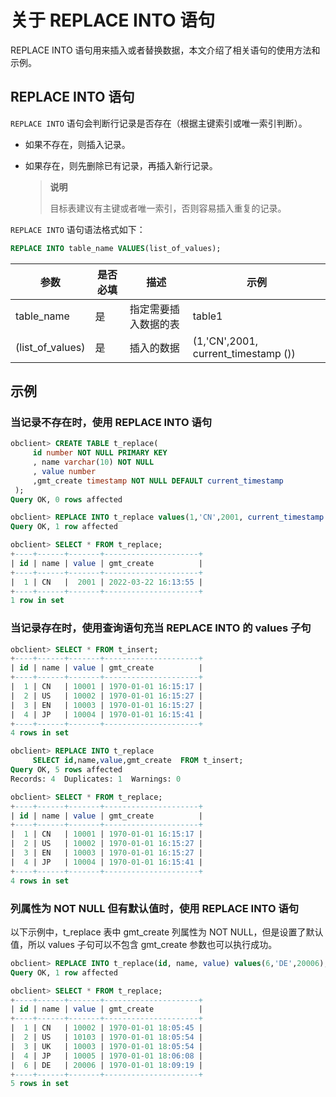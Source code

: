 # 关于 REPLACE INTO 语句

REPLACE INTO 语句用来插入或者替换数据，本文介绍了相关语句的使用方法和示例。

## REPLACE INTO 语句

`REPLACE INTO` 语句会判断行记录是否存在（根据主键索引或唯一索引判断）。

* 如果不存在，则插入记录。

* 如果存在，则先删除已有记录，再插入新行记录。

  >**说明**
  >
  >目标表建议有主键或者唯一索引，否则容易插入重复的记录。
  
`REPLACE INTO` 语句语法格式如下：

```sql
REPLACE INTO table_name VALUES(list_of_values);
```

|        参数        | 是否必填 |     描述     |                 示例                  |
|------------------|------|------------|-------------------------------------|
| table_name       | 是    | 指定需要插入数据的表 | table1                              |
| (list_of_values) | 是    | 插入的数据      | (1,'CN',2001, current_timestamp ()) |

## 示例

### 当记录不存在时，使用 REPLACE INTO 语句

```sql
obclient> CREATE TABLE t_replace(
     id number NOT NULL PRIMARY KEY
     , name varchar(10) NOT NULL
     , value number
     ,gmt_create timestamp NOT NULL DEFAULT current_timestamp
 );
Query OK, 0 rows affected 

obclient> REPLACE INTO t_replace values(1,'CN',2001, current_timestamp ());
Query OK, 1 row affected 

obclient> SELECT * FROM t_replace;
+----+------+-------+---------------------+
| id | name | value | gmt_create          |
+----+------+-------+---------------------+
|  1 | CN   |  2001 | 2022-03-22 16:13:55 |
+----+------+-------+---------------------+
1 row in set 
```

### 当记录存在时，使用查询语句充当 REPLACE INTO 的 values 子句

```sql
obclient> SELECT * FROM t_insert;
+----+------+-------+---------------------+
| id | name | value | gmt_create          |
+----+------+-------+---------------------+
|  1 | CN   | 10001 | 1970-01-01 16:15:17 |
|  2 | US   | 10002 | 1970-01-01 16:15:27 |
|  3 | EN   | 10003 | 1970-01-01 16:15:27 |
|  4 | JP   | 10004 | 1970-01-01 16:15:41 |
+----+------+-------+---------------------+
4 rows in set 

obclient> REPLACE INTO t_replace
     SELECT id,name,value,gmt_create  FROM t_insert;
Query OK, 5 rows affected 
Records: 4  Duplicates: 1  Warnings: 0

obclient> SELECT * FROM t_replace;
+----+------+-------+---------------------+
| id | name | value | gmt_create          |
+----+------+-------+---------------------+
|  1 | CN   | 10001 | 1970-01-01 16:15:17 |
|  2 | US   | 10002 | 1970-01-01 16:15:27 |
|  3 | EN   | 10003 | 1970-01-01 16:15:27 |
|  4 | JP   | 10004 | 1970-01-01 16:15:41 |
+----+------+-------+---------------------+
4 rows in set 
```

### 列属性为 NOT NULL 但有默认值时，使用 REPLACE INTO 语句

以下示例中，t_replace 表中 gmt_create 列属性为 NOT NULL，但是设置了默认值，所以 values 子句可以不包含 gmt_create 参数也可以执行成功。

```sql
obclient> REPLACE INTO t_replace(id, name, value) values(6,'DE',20006);
Query OK, 1 row affected 

obclient> SELECT * FROM t_replace;
+----+------+-------+---------------------+
| id | name | value | gmt_create          |
+----+------+-------+---------------------+
|  1 | CN   | 10002 | 1970-01-01 18:05:45 |
|  2 | US   | 10103 | 1970-01-01 18:05:54 |
|  3 | UK   | 10003 | 1970-01-01 18:05:54 |
|  4 | JP   | 10005 | 1970-01-01 18:06:08 |
|  6 | DE   | 20006 | 1970-01-01 18:09:19 |
+----+------+-------+---------------------+
5 rows in set
```
